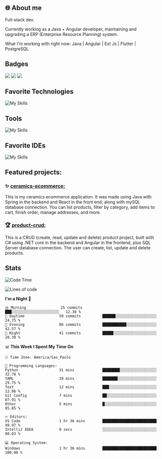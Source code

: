 ## 🌐 About me
Full-stack dev.

Currently working as a Java + Angular developer, maintaining and upgrading a ERP (Enterprise Resource Planning) system.

What I'm working with right now: Java | Angular | Ext Js | Flutter | PostgreSQL


## Badges

<div style="display: inline_block">
  <a href="https://www.credly.com/badges/bc4739f2-3a6a-4965-9292-0904b55d9652/public_url"><img src="https://github.com/user-attachments/assets/0c2e9028-389c-426c-b849-4bd29abbc0cb"></img></a>
  <a href="https://www.credly.com/badges/b0f4b2f6-34ec-4c0b-880f-cde76b902026/public_url"><img src="https://github.com/user-attachments/assets/07231ffe-f6b7-424a-bcc4-543fa6b2d97f"></img></a>
  <a href="https://www.credly.com/badges/63f31529-f407-4018-99b5-57cff1406859"><img src="https://github.com/user-attachments/assets/8d692ed8-6378-45f1-953d-ee95101adbcf"></img></a>

</div>

## Favorite Technologies

![My Skills](https://go-skill-icons.vercel.app/api/icons?i=java,spring,react,angular,typescript,javascript,cs,dotnet&perline=4&titles=true)

## Tools

![My Skills](https://go-skill-icons.vercel.app/api/icons?i=aws,gitlab,git,docker&perline=4&titles=true)

## Favorite IDEs

![My Skills](https://go-skill-icons.vercel.app/api/icons?i=idea,webstorm&perline=3&titles=true)

## Featured projects: 

### :sparkles: [ceramics-ecommerce:](https://github.com/marianarossi/ceramics-ecommerce-API)
This is my ceramics ecommerce application. It was made using Java with Spring in the backend and React in the front end, along with mySQL database connection. You can list products, filter by category, add items to cart, finish order, manage addresses, and more.

### :trophy: [product-crud:](https://github.com/marianarossi/.netCore-product-webAPI)
This is a CRUD (create, read, update and delete) product project, built with C# using .NET core in the backend and Angular in the frontend, plus SQL Server database connection. The user can create, list, update and delete products. 


## Stats

<!--START_SECTION:waka-->
![Code Time](http://img.shields.io/badge/Code%20Time-398%20hrs%2055%20mins-blue)

![Lines of code](https://img.shields.io/badge/From%20Hello%20World%20I%27ve%20Written-41.2%20thousand%20lines%20of%20code-blue)

**I'm a Night 🦉** 

```text
🌞 Morning                25 commits          ███░░░░░░░░░░░░░░░░░░░░░░   12.38 % 
🌆 Daytime                50 commits          ██████░░░░░░░░░░░░░░░░░░░   24.75 % 
🌃 Evening                86 commits          ███████████░░░░░░░░░░░░░░   42.57 % 
🌙 Night                  41 commits          █████░░░░░░░░░░░░░░░░░░░░   20.30 % 
```


📊 **This Week I Spent My Time On** 

```text
🕑︎ Time Zone: America/Sao_Paulo

💬 Programming Languages: 
Python                   31 mins             ████████░░░░░░░░░░░░░░░░░   32.78 % 
YAML                     28 mins             ███████░░░░░░░░░░░░░░░░░░   29.75 % 
Text                     12 mins             ███░░░░░░░░░░░░░░░░░░░░░░   12.86 % 
Git Config               7 mins              ██░░░░░░░░░░░░░░░░░░░░░░░   07.91 % 
Other                    5 mins              █░░░░░░░░░░░░░░░░░░░░░░░░   05.85 % 

🔥 Editors: 
VS Code                  1 hr 36 mins        █████████████████████████   99.97 % 
IntelliJ IDEA            0 secs              ░░░░░░░░░░░░░░░░░░░░░░░░░   00.03 % 

💻 Operating System: 
Windows                  1 hr 36 mins        █████████████████████████   100.00 % 
```


<!--END_SECTION:waka-->
